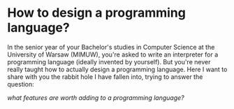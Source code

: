 # How to design a programming language?

In the senior year of your Bachelor's studies in Computer Science at the University of Warsaw (MIMUW), you're asked to write an interpreter for a programming language (ideally invented by yourself). But you're never really taught how to actually design a programming language. Here I want to share with you the rabbit hole I have fallen into, trying to answer the question:

*what features are worth adding to a programming language?*


